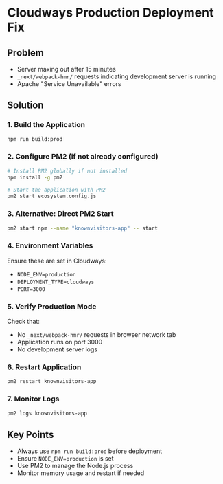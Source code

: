 # Cloudways Production Deployment Fix

## Problem
- Server maxing out after 15 minutes
- `_next/webpack-hmr/` requests indicating development server is running
- Apache "Service Unavailable" errors

## Solution

### 1. Build the Application
```bash
npm run build:prod
```

### 2. Configure PM2 (if not already configured)
```bash
# Install PM2 globally if not installed
npm install -g pm2

# Start the application with PM2
pm2 start ecosystem.config.js
```

### 3. Alternative: Direct PM2 Start
```bash
pm2 start npm --name "knownvisitors-app" -- start
```

### 4. Environment Variables
Ensure these are set in Cloudways:
- `NODE_ENV=production`
- `DEPLOYMENT_TYPE=cloudways`
- `PORT=3000`

### 5. Verify Production Mode
Check that:
- No `_next/webpack-hmr/` requests in browser network tab
- Application runs on port 3000
- No development server logs

### 6. Restart Application
```bash
pm2 restart knownvisitors-app
```

### 7. Monitor Logs
```bash
pm2 logs knownvisitors-app
```

## Key Points
- Always use `npm run build:prod` before deployment
- Ensure `NODE_ENV=production` is set
- Use PM2 to manage the Node.js process
- Monitor memory usage and restart if needed 